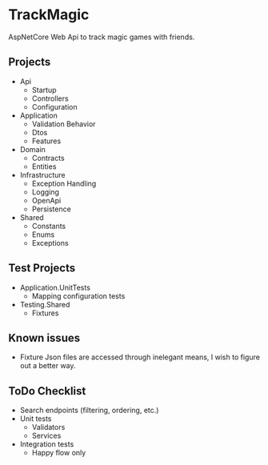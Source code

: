 # TrackMagic

AspNetCore Web Api to track magic games with friends.

## Projects
* Api
    - Startup
    - Controllers
    - Configuration
* Application
    - Validation Behavior
    - Dtos
    - Features
* Domain
    - Contracts
    - Entities
* Infrastructure
    - Exception Handling
    - Logging
    - OpenApi
    - Persistence
* Shared
    - Constants
    - Enums
    - Exceptions

## Test Projects
* Application.UnitTests
    - Mapping configuration tests
* Testing.Shared
    - Fixtures

## Known issues
* Fixture Json files are accessed through inelegant means, I wish to figure out a better way.

## ToDo Checklist
* Search endpoints (filtering, ordering, etc.)
* Unit tests
    - Validators
    - Services
* Integration tests
    - Happy flow only
